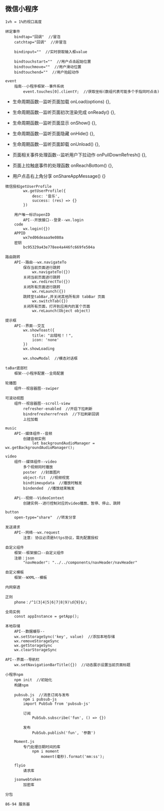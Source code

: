 ## 微信小程序

    1vh = 1%的视口高度

    绑定事件
        bindtap="回调"  //冒泡
        catchtap="回调"  //非冒泡
        
        bindinput=""  //实时获取输入框value

        bindtouchstart=""  //用户点击起始位置
        bindtouchmove=""  //用户滑动位置
        bindtouchend=""  //用户抬起动作

    event
        指南--小程序框架--事件系统
            event.touches[0].clientY;  //获取坐标(数组代表可能多个手指同时点击)

   * 生命周期函数--监听页面加载
    onLoad(options) {},

   * 生命周期函数--监听页面初次渲染完成
    onReady() {},

   * 生命周期函数--监听页面显示
    onShow() {},

   * 生命周期函数--监听页面隐藏
    onHide() {},

   * 生命周期函数--监听页面卸载
    onUnload() {},

   * 页面相关事件处理函数--监听用户下拉动作
    onPullDownRefresh() {},

   * 页面上拉触底事件的处理函数
    onReachBottom() {},

   * 用户点击右上角分享
    onShareAppMessage() {}

    微信授权getUserProfile
            wx.getUserProfile({
                desc: '音乐',
                success: (res) => {}
            })

        用户唯一标识openID
            API--开放接口--登录--wx.login
        code
            wx.login({})
        APPID
            wx7ed06deaaa9e080a
        密钥
            bc95329a43e778ee4a446fc669fe504a

    路由跳转
        API--路由--wx.navigateTo
            保存当前页面进行跳转
                wx.navigateTo({})
            关闭当前页面进行跳转
                wx.redirectTo({})
            关闭所有页面进行跳转
                wx.reLaunch({})
            跳转至tabBar,并关闭其他所有非 tabBar 页面
                wx.switchTab({})
            关闭所有页面，打开到应用内的某个页面
                wx.reLaunch(Object object)

    提示框
        API--界面--交互
            wx.showToast({
                title: "出错啦！！",
                icon: 'none'
            })
            wx.showLoading

            wx.showModal  //模态对话框

    taBar底部栏
        框架--小程序配置--全局配置

    轮播图
        组件--视容器图--swiper

    可滚动视图
        组件--视容器图--scroll-view
            refresher-enabled  //开启下拉刷新
            bindrefresherrefresh  //下拉刷新回调
            上拉加载

    music
        API--媒体组件--音频
            创建音频实例
                let backgroundAudioManager = wx.getBackgroundAudioManager();

    video
        组件--媒体组件--video
            多个视频同时播放
            poster  //封面图片 
            object-fit  //视频视宽
            bindtimeupdata  //播放时触发
            bindended  //播放结束触发

        APi--视频--VideoContext
            创建实例--进行控制对应的video播放、暂停、停止、跳转
            
    button
        open-type="share"  //转发分享

    发送请求
        API--网络--wx.request
            注意: 协议必须是https协议，需先配置授权

    自定义组件
        框架--框架接口--自定义组件
        注册：json
            "navHeader": "../../components/navHeader/navHeader"

    自定义模板
        框架--WXML--模板

    内网穿透

    正则
        phone：/^1(3|4|5|6|7|8|9)\d{9}$/;

    全局实例
        const appInstance = getApp();

    本地存储
        API--数据缓存--
        wx.setStorageSync('key', value)  //添加本地存储
        wx.removeStorageSync
        wx.getStorageSync
        wx.clearStorageSync

    API--界面--导航栏
        wx.setNavigationBarTitle({})  //动态展示设置当前页面标题

    小程序npm
        npm init  //初始化
        构建npm

        pubsub.js  //消息订阅与发布
            npm i pubsub-js
            import PubSub from 'pubsub-js'

            订阅
                PubSub.subscribe('fun', () => {})

            发布
                PubSub.publish('fun', '参数')

        Moment.js
            专门处理日期时间的库
                npm i moment
                    moment(毫秒).format('mm:ss');

        flyio
            请求库

        jsonwebtoken
            加密库

    分包

    86-94 服务器

    